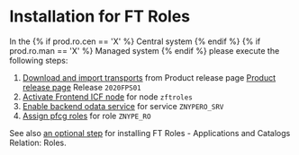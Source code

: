 # Installation for FT Roles

In the {% if  prod.ro.cen == 'X' %} Central system {% endif %} {% if  prod.ro.man == 'X' %} Managed system
{% endif %} please execute the following steps:

1. [Download and import transports](../../inst/step-1.md) from Product release page [Product release page](https://github.com/fioritracker/ro/releases) Release `2020FPS01`
2. [Activate Frontend ICF node](../../inst/step-2.md) for node `zftroles`
3. [Enable backend odata service](../../inst/step-3.md) for service `ZNYPERO_SRV`
4. [Assign pfcg roles](../../inst/step-4.md) for role `ZNYPE_RO`

See also [an optional step](inst-opt.md) for installing FT Roles - Applications and Catalogs Relation: Roles.